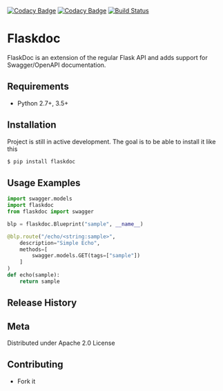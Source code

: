 [![Codacy Badge](https://api.codacy.com/project/badge/Grade/2dafebf021354a42aa62b11d6ab42654)](https://www.codacy.com/manual/kulgan/flaskdoc?utm_source=github.com&amp;utm_medium=referral&amp;utm_content=kulgan/flaskdoc&amp;utm_campaign=Badge_Grade)
[![Codacy Badge](https://api.codacy.com/project/badge/Coverage/2dafebf021354a42aa62b11d6ab42654)](https://www.codacy.com/manual/kulgan/flaskdoc?utm_source=github.com&utm_medium=referral&utm_content=kulgan/flaskdoc&utm_campaign=Badge_Coverage)
[![Build Status](https://travis-ci.com/kulgan/flaskdoc.svg?branch=master)](https://travis-ci.com/kulgan/flaskdoc)

# Flaskdoc
FlaskDoc is an extension of the regular Flask API and adds support for Swagger/OpenAPI documentation. 

## Requirements

* Python 2.7+, 3.5+

## Installation
Project is still in active development. The goal is to be able to install it like this
```bash
$ pip install flaskdoc
```

## Usage Examples
```python
import swagger.models
import flaskdoc
from flaskdoc import swagger

blp = flaskdoc.Blueprint("sample", __name__)

@blp.route("/echo/<string:sample>", 
    description="Simple Echo", 
    methods=[
        swagger.models.GET(tags=["sample"])
    ]
)
def echo(sample):
    return sample
```

## Release History

## Meta
Distributed under Apache 2.0 License

## Contributing
* Fork it
